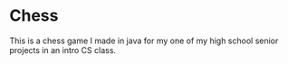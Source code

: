 # Chess
This is a chess game I made in java for my one of my high school senior projects in an intro CS class.
